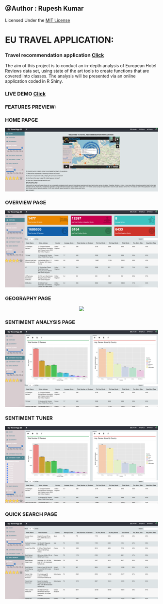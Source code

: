 ## @Author : Rupesh Kumar
Licensed Under the [MIT License](LICENSE.md)

# EU TRAVEL APPLICATION:
### **Travel recommendation application** [Click](https://rup-ash.shinyapps.io/EuTravel/)

The aim of this project is to conduct an in-depth analysis of European Hotel Reviews data set, using state of the art tools to create functions that are covered into classes. The analysis will be presented via an online application coded in R Shiny.

### LIVE DEMO [Click](https://vimeo.com/540032012?embedded=true&source=video_title&owner=138253550)

### FEATURES PREVIEW:
### **HOME PAPGE**

<p align="center">
  <img src="assets/Home Page.png">
</p>

### **OVERVIEW PAGE**

<p align="center">
  <img src="assets/Overview.png">
</p>

### **GEOGRAPHY PAGE**

<p align="center">
  <img src="assets/Geography.png">
</p>

### **SENTIMENT ANALYSIS PAGE**

<p align="center">
  <img src="assets/Sentiment Analysis.png">
</p>


### **SENTIMENT TUNER**

<p align="center">
  <img src="assets/Sentiment Tuner.png">
</p>

### **QUICK SEARCH PAGE**

<p align="center">
  <img src="assets/Quick Search.png">
</p>

